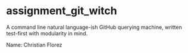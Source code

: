 # assignment_git_witch
A command line natural language-ish GitHub querying machine, written test-first with modularity in mind.

Name: Christian Florez